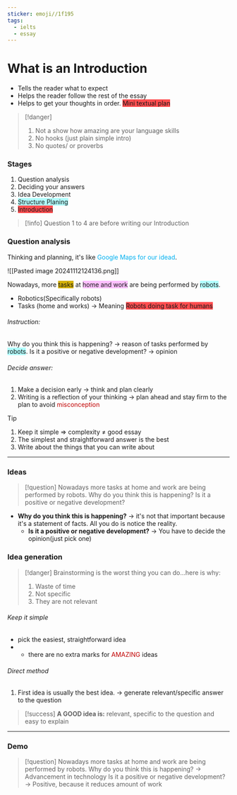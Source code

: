 ```yaml
---
sticker: emoji//1f195
tags:
  - ielts
  - essay
---
```

# What is an Introduction
- Tells the reader what to expect
- Helps the reader follow the rest of the essay
- Helps to get your thoughts in order. <span style="background:#ff4d4f">Mini textual plan</span>

> [!danger] 
> 1. Not a show how amazing are your language skills
> 2. No hooks (just plain simple intro)
> 3. No quotes/ or proverbs


### Stages
1. Question analysis
2. Deciding your answers
3. Idea Development
4. <span style="background:#b1ffff">Structure Planing</span>
5. <span style="background:#ff4d4f">Introduction</span>

> [!info] 
> Question 1 to 4 are before writing our Introduction

### Question analysis
Thinking and planning, it's like <font color="#00b0f0">Google Maps for our idead</font>.

![[Pasted image 20241112124136.png]]

Nowadays, more <span style="background:#d4b106">tasks</span> at <span style="background:#fdbfff">home and work</span> are being performed by <span style="background:#b1ffff">robots</span>.

- Robotics(Specifically robots)
- Tasks (home and works) → Meaning <span style="background:#ff4d4f">Robots doing task for humans</span>

###### Instruction:
Why do you think this is happening? → reason of tasks performed by <span style="background:#b1ffff">robots</span>.
Is it a positive or negative development? → opinion
###### Decide answer:
1. Make a decision early → think and plan clearly
2. Writing is a reflection of your thinking → plan ahead and stay firm to the plan to avoid <font color="#c00000">misconception</font>
> [!tip] 
> 1. Keep it simple => complexity $\neq$ good essay
> 2. The simplest and straightforward answer is the best
> 3.  Write about the things that you can write about

---
### Ideas
> [!question] 
> Nowadays more tasks at home and work are being performed by robots.
> Why do you think this is happening?
> Is it a positive or negative development?


- **Why do you think this is happening?** → it's not that important because it's a statement of facts. All you do is notice the reality.
	- **Is it a positive or negative development?** → You have to decide the opinion(just pick one)

### Idea generation

> [!danger] 
> Brainstorming is the worst thing you can do...here is why:
> 1. Waste of time
> 2. Not specific
> 3. They are not relevant

###### Keep it simple
- pick the easiest, straightforward idea
- + there are no extra marks for <font color="#c00000">AMAZING</font> ideas
###### Direct method
1. First idea is usually the best idea. → generate relevant/specific answer to the question

> [!success] 
> **A GOOD idea is:**
> relevant, specific to the question and easy to explain

---
### Demo
> [!question] 
> Nowadays more tasks at home and work are being performed by robots.
> Why do you think this is happening? -> Advancement in technology
> Is it a positive or negative development? -> Positive, because it reduces amount of work